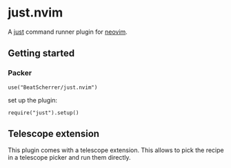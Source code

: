 # just.nvim

A [just](https://github.com/casey/just) command runner plugin for [neovim](https://github.com/neovim/neovim).

## Getting started
### Packer
```
use("BeatScherrer/just.nvim")
```

set up the plugin:
```
require("just").setup()
```

## Telescope extension
This plugin comes with a telescope extension. This allows to pick the recipe in a telescope picker and run them directly.


